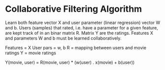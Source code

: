 # Collaborative Filtering Algorithm

Learn both feature vector X and user parameter (linear regression) vector W and b.
Users (samples) that rated, i.e. have a parameter for a given feature, are kept track of in
an binar matrix R. Matrix Y are the ratings. Features X and parameters W and b must be learned collaboratively.

Features = X
User pars = w, b
R = mapping between users and movie ratings
Y = movie ratings

Y(movie, user) = R(movie, user) * (w(user) . x(movie) + b(user))
